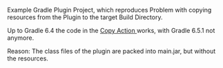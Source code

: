 Example Gradle Plugin Project, which reproduces Problem with copying
resources from the Plugin to the target Build Directory.

Up to Gradle 6.4 the code in the [Copy Action ](src/main/groovy/ch/chesnb/test/CopyAction.groovy) works, with Gradle 6.5.1 not anymore.

Reason: The class files of the plugin are packed into main.jar, but without the resources.